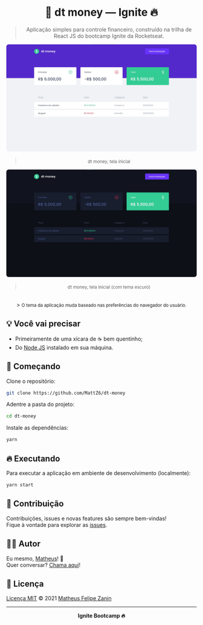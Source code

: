 <div align="center">
  <h1>
    🤑 dt money — Ignite 🔥
  </h1>

  > Aplicação simples para controle financeiro, construído na trilha de React JS do bootcamp Ignite da Rocketseat.
</div>

<div align="center">
  <img style="border-radius: 6px;" src=".github/images/home.jpg" alt="🤑 Tela inicial da aplicação dt money - com tema claro ☀, exibindo a lista das transações cadastradas" title="🤑 Tela inicial da aplicação dt money - com tema claro ☀, exibindo a lista das transações cadastradas" />

  > <small>dt money, tela inicial</small>
</div>

<div align="center">
  <img style="border-radius: 6px;" src=".github/images/home - dark.jpg" alt="🤑 Tela inicial da aplicação dt money - com tema claro 🌑, exibindo a lista das transações cadastradas" title="🤑 Tela inicial da aplicação dt money - com tema claro 🌑, exibindo a lista das transações cadastradas" />

  > <small>dt money, tela inicial (com tema escuro)</small>
  <br/>
  > <small>O tema da aplicação muda baseado nas preferências do navegador do usuário.</small>
</div>

## 💡 Você vai precisar

- Primeiramente de uma xícara de ☕ bem quentinho;
- Do [Node JS](https://nodejs.org/pt-br) instalado em sua máquina.

## 🎉 Começando

Clone o repositório:

```bash
git clone https://github.com/MattZ6/dt-money
```

Adentre a pasta do projeto:

```bash
cd dt-money
```

Instale as dependências:

```bash
yarn
```

## 🔥 Executando

Para executar a aplicação em ambiente de desenvolvimento (localmente):

```bash
yarn start
```

## 🤝 Contribuição

Contribuições, issues e novas features são sempre bem-vindas! <br/>
Fique à vontade para explorar as [issues](https://github.com/MattZ6/dt-money/issues).

## 👨‍🎤 Autor

Eu mesmo, [Matheus](https://github.com/MattZ6)! 👋
<br />
Quer conversar? [Chama aqui](https://www.linkedin.com/in/mattz6)!

## 📜 Licença

[Licença MIT](https://github.com/MattZ6/dt-money/blob/main/LICENSE.md) © 2021 [Matheus Felipe Zanin](https://github.com/MattZ6)

___

<div align="center">
  <strong>Ignite Bootcamp 🔥</strong>
</div>